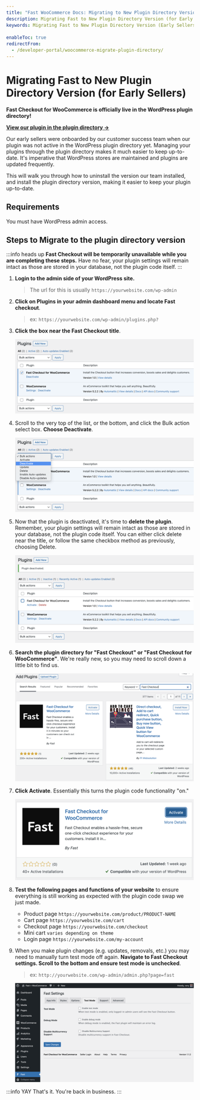 ```yaml
---
title: "Fast WooCommerce Docs: Migrating to New Plugin Directory Version (for Early Sellers)"
description: Migrating Fast to New Plugin Directory Version (for Early Sellers)
keywords: Migrating Fast to New Plugin Directory Version (Early Sellers)

enableToc: true
redirectFrom:
  - /developer-portal/woocommerce-migrate-plugin-directory/
---
```


# Migrating Fast to New Plugin Directory Version (for Early Sellers)

**Fast Checkout for WooCommerce is officially live in the WordPress plugin directory!**

[**View our plugin in the plugin directory →**](https://wordpress.org/plugins/fast-checkout-for-woocommerce/)

Our early sellers were onboarded by our customer success team when our plugin was not active in the WordPress plugin directory yet. Managing your plugins through the plugin directory makes it much easier to keep up-to-date. It's imperative that WordPress stores are maintained and plugins are updated frequently.

This will walk you through how to uninstall the version our team installed, and install the plugin directory version, making it easier to keep your plugin up-to-date.

## Requirements

You must have WordPress admin access.

## Steps to Migrate to the plugin directory version

:::info heads up
**Fast Checkout will be temporarily unavailable while you are completing these steps.** Have no fear, your plugin settings will remain intact as those are stored in your database, not the plugin code itself.
:::

1. **Login to the admin side of your WordPress site.**

   > The url for this is usually `https://yourwebsite.com/wp-admin`

2. **Click on Plugins in your admin dashboard menu and locate Fast checkout**.

   > ex: `https://yourwebsite.com/wp-admin/plugins.php? `

3. **Click the box near the Fast Checkout title**.

   ![Select Fast Checkout plugin](images/select-fast-checkout-plugin.png)

4. Scroll to the very top of the list, or the bottom, and click the Bulk action select box. **Choose Deactivate**.

   ![Deactivate Fast Checkout plugin](images/deactivate-fast-checkout-plugin.png)

5. Now that the plugin is deactivated, it's time to **delete the plugin**. Remember, your plugin settings will remain intact as those are stored in your database, not the plugin code itself. You can either click delete near the title, or follow the same checkbox method as previously, choosing Delete.

   ![Delete Fast Checkout plugin](images/delete-fast-checkout-plugin.png)

6. **Search the plugin directory for "Fast Checkout" or "Fast Checkout for WooCommerce"**. We're really new, so you may need to scroll down a little bit to find us.

   ![Searching for Fast Checkout for WooCommerce](images/wp-add-plugins-fast-checkout.png)

7. **Click Activate**. Essentially this turns the plugin code functionality "on."

   ![Activate plugin](images/wp-activate-plugin.png)

8. **Test the following pages and functions of your website** to ensure everything is still working as expected with the plugin code swap we just made.

   - Product page `https://yourwebsite.com/product/PRODUCT-NAME`
   - Cart page `https://yourwebsite.com/cart`
   - Checkout page `https://yourwebsite.com/checkout`
   - Mini cart `varies depending on theme`
   - Login page `https://yourwebsite.com/my-account`

9. When you make plugin changes (e.g. updates, removals, etc.) you may need to manually turn test mode off again. **Navigate to Fast Checkout settings. Scroll to the bottom and ensure test mode is unchecked**.

   > ex: `http://yourwebsite.com/wp-admin/admin.php?page=fast`

   ![Ensure test mode is disabled](images/test-mode-tab.png)

:::info YAY
That's it. You're back in business.
:::
